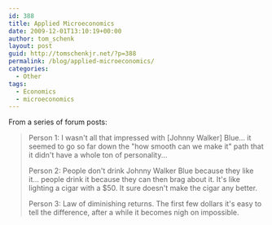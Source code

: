 ```yaml
---
id: 388
title: Applied Microeconomics
date: 2009-12-01T13:10:19+00:00
author: tom_schenk
layout: post
guid: http://tomschenkjr.net/?p=388
permalink: /blog/applied-microeconomics/
categories:
  - Other
tags:
  - Economics
  - microeconomics
---
```

From a series of forum posts:
<blockquote>Person 1: I wasn't all that impressed with [Johnny Walker] Blue... it seemed to go so far down the "how smooth can we make it" path that it didn't have a whole ton of personality...

Person 2: People don't drink Johnny Walker Blue because they like it... people drink it because they can then brag about it. It's like lighting a cigar with a $50. It sure doesn't make the cigar any better.

Person 3: Law of diminishing returns. The first few dollars it's easy to tell the difference, after a while it becomes nigh on impossible.</blockquote>